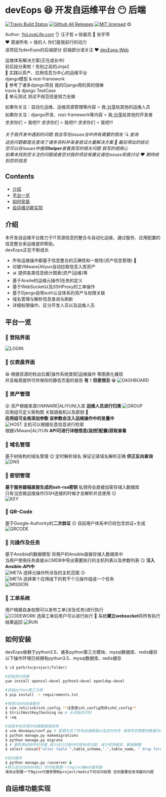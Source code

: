 devEops :laughing: 开发自运维平台 :no_mouth: 后端
================================
[![Travis Build Status](https://travis-ci.org/YoLoveLife/DevOps.svg?branch=master)](https://travis-ci.org/YoLoveLife/DevOps)
[![Github All Releases](https://img.shields.io/github/downloads/atom/atom/total.svg)](https://github.com/YoLoveLife/devEops/releases)
[![MIT licensed](https://img.shields.io/badge/license-MIT-blue.svg)](./LICENSE.md) :yum: </br>

Author: [YoLoveLife.com](http://www.yolovelife.com) :ok_hand:  汪子哲 :fist: 徐晨亮 :facepunch: 张宇萍</br>
:heart: 感谢所有 :star: 我的人 你们是我前行的动力</br>
该项目为devEops的后端部分 前端部分请关注 :heart: [devEops-Web](https://github.com/YoLoveLife/devEopsWeb)</br>

运维体系解决方案(正在成长中)</br>
前后段分离啦！告别之前的Jinja2</br>
:muscle: 实践以资产、应用信息为中心的运维平台</br>
django模型 & rest-framework</br>
:muscle: 参考了诸多django项目 我的Django用的真的很棒</br>
travis & django TestCase</br>
:muscle: 单元测试 测试不规范但是努力去做

如果你关注：自动化运维、运维资源管理等内容  :star: 我,[分享](http://www.yolovelife.com)给其他的运维人员</br>
如果你关注：django开发、rest-framework等内容  :star: 我,[分享](http://www.yolovelife.com)给其他的开发者</br>
求求你们 :star: 我吧!!!   求求你们 :star: 我吧!!!   求求你们 :star: 我吧!!!</br>

*关于我开发中遇到的问题 我会写在issues当中供有需要的朋友 :mag: 查询*</br>
*这些问题都是在查询了诸多资料并亲身尝试大量解决方案 :grimacing: 最后得出的结论*</br>
*您可以在issues中搜索**helper**查看我写的相关问题 我写的很用心*</br>
*如果未找到您关注的问题或者您对我的项目有建议请在issues和我讨论 :heart: 期待收到您的信息*</br>

## Contents
* [介绍](#introduce)
* [平台一览](#looklike)
* [如何安装](#howtoinstall)
* [自运维功能实现](#whatcando)
## <a name="introduce"> 介绍 </a>
本开发自运维平台致力于IT资源信息的整合与自动化运维，通过服务、应用配置的信息整合来运维提供帮助。</br>
devEops正在不断成长
- 所有运维操作都基于信息整合的正确性和一致性(资产信息管理) :floppy_disk: </br>
- 对接VMware|Aliyun自动拉取信息入库资产 </br>
- :bar_chart: 提供各类信息统计图表(资产|运维)等</br>
- 基于Ansile的运维元操作|任务的定义</br>
- 基于WebSocket以及SSHProxy的工单操作 </br>
- 基于Django自带auth认证体系的资产与权限关联</br>
- 域名管理与解析信息查询与刷新</br>
- 详细权限操作，区分开发人员以及运维人员 </br>

## <a name="looklike"> 平台一览 </a>
### :muscle: 登陆界面
![LOGIN](img/login.png)</br>

### :muscle: 仪表盘界面
 :satisfied: 根据资源的检出位置|操作系统类型|运维操作 等图表化展现</br>
并且每周提供可供保存的静态页面的报告 **有！但是很丑** :grin:
![DASHBOARD](img/dashboard.png)

### :muscle: 资产管理
 :open_mouth: 资产根据来源(VMWARE|ALIYUN)入库 **运维人员进行归类**
![GROUP](img/group.png)</br>
应用组可定义架构图 关联跳板机以及密钥 :key: </br>
**应用组可全局添加参数 该参数会注入运维操作中的变量中**</br>
![HOST](img/host.png)
主机可以根据任意信息进行检索</br>
根据VMware|ALIYUN **API可进行详细信息(监控|配置)获取查看**</br>

### :muscle: 域名管理
基于树结构的域名管理 :relieved: 定时解析域名 保证记录域名解析正确 **供正反向查询**
![DNS](img/dns.png)

### :muscle: 密钥管理
**基于服务器端直接生成的ssh-rsa密钥** 私钥将会直接加密存储入数据库</br>
只有当您做运维操作|SSH连接的时候才会解析并且使用 :expressionless: </br>
![KEY](img/key.png)

### :muscle: QR-Code
基于Google-Authority的**二次验证** :confused: 目前用户体系中已经包含验证+生成</br>
![QRCODE](img/qrcode.png)

### :muscle: 元操作及任务
基于Ansible的数据模型 将用户的Ansible直接存储入数据库中</br>
当用户使用任务直接从CMDB中导出需要执行的主机列表以及参数列表 :smirk: **注入Ansible-API中**</br>
![META](img/meta.png)
选择元操作所涉及的主机范围 :neutral_face: </br>
![META](img/meta_bt.png)
选择某个应用组下的若干个元操作组成一个任务</br>
![MISSION](img/mission.png)

### :muscle: 工单系统
用户根据自身权限可以发布工单(涉及任务)进行执行</br>
![CODEWORK](img/work.png)
选择工单后用户可以进行执行 :punch: 系统**建立websocket**将所有执行结果返回
![RUN](img/run.png)

## <a name="howtoinstall"> 如何安装 </a>
devEops依赖于python3.5、诸多python第三方模块、mysql数据库、redis缓存</br>
以下操作环境已经拥有python3.5、mysql数据库、redis缓存
```bash
$ cd path/to/project/folder/

#安装部分依赖
yum install openssl-devel python3-devel openldap-devel

#安装python第三方库
$ pip install -r requirements.txt

#修改SSH的连接属性
$ vim /etc/ssh/ssh_config **注意是ssh_config而非sshd_config**
$ StrictHostKeyChecking no # 关闭指纹识别
$ :wq

#连接本地资源并创建数据表结构
$ vim deveops/conf.py # 里面包含了所有连接数据以及定时任务 请填写您需要的数据内容
$ python manage.py makemigrations
$ python manage.py migrate
$ # 删除表结构中的外键 减少运行过程中的锁争用问题、减少死锁概率、数据解耦
$ select concat("alter table ",table_schema,".",table_name, " drop foreign key ",CONSTRAINT_NAME,";") from INFORMATION_SCHEMA.KEY_COLUMN_USAGE where table_schema='deveops_v3' and REFERENCED_TABLE_NAME is not null into outfile '/tmp/fk_1.sql';

#启动服务
$ python manage.py runserver &
#默认启动在8000端口 你可能需要一个nginx做Web服务器
请务必配置一下Nginx代理来限制project/media下的访问权限 否则重要信息泄露的问题
```
## <a name="whatcando"> 自运维功能实现 </a>
